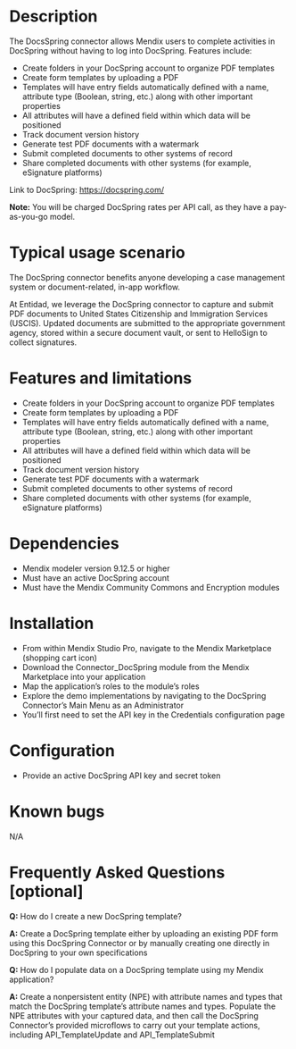 # Description
The DocsSpring connector allows Mendix users to complete activities in DocSpring without having to log into DocSpring. Features include:

* Create folders in your DocSpring account to organize PDF templates
* Create form templates by uploading a PDF
 * Templates will have entry fields automatically defined with a name, attribute type (Boolean, string, etc.) along with other important properties  
 * All attributes will have a defined field within which data will be positioned 
* Track document version history
* Generate test PDF documents with a watermark
* Submit completed documents to other systems of record
* Share completed documents with other systems (for example, eSignature platforms)

Link to DocSpring: https://docspring.com/

**Note:** You will be charged DocSpring rates per API call, as they have a pay-as-you-go model.

# Typical usage scenario

The DocSpring connector benefits anyone developing a case management system or document-related, in-app workflow.

At Entidad, we leverage the DocSpring connector to capture and submit PDF documents to United States Citizenship and Immigration Services (USCIS). Updated documents are submitted to the appropriate government agency, stored within a secure document vault, or sent to HelloSign to collect signatures.

# Features and limitations

* Create folders in your DocSpring account to organize PDF templates
* Create form templates by uploading a PDF
 * Templates will have entry fields automatically defined with a name, attribute type (Boolean, string, etc.) along with other important properties 
 * All attributes will have a defined field within which data will be positioned 
* Track document version history
* Generate test PDF documents with a watermark
* Submit completed documents to other systems of record
* Share completed documents with other systems (for example, eSignature platforms)

# Dependencies

* Mendix modeler version 9.12.5 or higher
* Must have an active DocSpring account
* Must have the Mendix Community Commons and Encryption modules

# Installation

* From within Mendix Studio Pro, navigate to the Mendix Marketplace (shopping cart icon)
* Download the Connector_DocSpring module from the Mendix Marketplace into your application
* Map the application’s roles to the module’s roles
* Explore the demo implementations by navigating to the DocSpring Connector’s Main Menu as an Administrator
* You’ll first need to set the API key in the Credentials configuration page

# Configuration

* Provide an active DocSpring API key and secret token

# Known bugs

N/A

# Frequently Asked Questions [optional]

**Q:** How do I create a new DocSpring template?

**A:** Create a DocSpring template either by uploading an existing PDF form using this DocSpring Connector or by manually creating one directly in DocSpring to your own specifications

**Q:** How do I populate data on a DocSpring template using my Mendix application?

**A:** Create a nonpersistent entity (NPE) with attribute names and types that match the DocSpring template’s attribute names and types. Populate the NPE attributes with your captured data, and then call the DocSpring Connector’s provided microflows to carry out your template actions, including API_TemplateUpdate and API_TemplateSubmit
